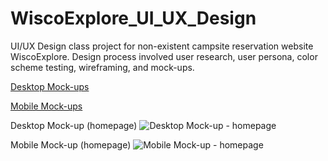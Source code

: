# WiscoExplore_UI_UX_Design
UI/UX Design class project for non-existent campsite reservation website WiscoExplore. Design process involved user research, user persona, color scheme testing, wireframing, and mock-ups.


[Desktop Mock-ups](https://app.moqups.com/LGF1PHY1oA/view/page/a1423f9d5) 

[Mobile Mock-ups](https://app.moqups.com/LGF1PHY1oA/view/page/a86dc7ef4)


Desktop Mock-up (homepage)
![Desktop Mock-up - homepage](https://i.imgur.com/ONuPDa7.jpg)

Mobile Mock-up (homepage)
![Mobile Mock-up - homepage](https://i.imgur.com/4fjmZis.jpg)
